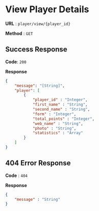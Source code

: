 # View Player Details

**URL** : `player/view/{player_id}`

**Method** : `GET`

## Success Response
**Code**: `200`

**Response**
```json
{
    "message": "[String]",
    "player": [
        {
            "player_id" : "Integer",
            "first_name" : "String",
            "second_name" : "String",
            "form" : "Integer",
            "total_points" : "Integer",
            "web_name" : "String",
            "photo" : "String",
            "statistics" : "Array"
        }
    ]
}
```

## 404 Error Response
**Code** : `404`

**Response**
```json
{
    "message" : "String"
}
```